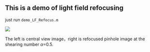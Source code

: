 
## This is a demo of light field refocusing

just run `demo_LF_Refocus.m`

![](http://oofx6tpf6.bkt.clouddn.com/concatImg.png)

The left is central view image，right is refocused pinhole image at the shearing number $\alpha$=0.5.
